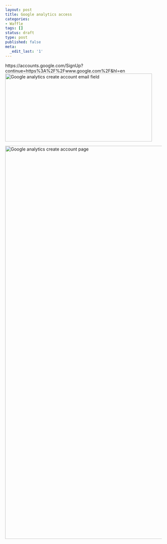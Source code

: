 ```yaml
---
layout: post
title: Google analytics access
categories:
- Waffle
tags: []
status: draft
type: post
published: false
meta:
  _edit_last: '1'
---
```

<p>https://accounts.google.com/SignUp?continue=https%3A%2F%2Fwww.google.com%2F&amp;hl=en<a href="http://www.gavinwye.com/wp-content/uploads/2013/05/Screen-Shot-2013-05-01-at-11.31.12.png"><img src="http://www.gavinwye.com/wp-content/uploads/2013/05/Screen-Shot-2013-05-01-at-11.31.12.png" alt="Google analytics create account email field" width="472" height="219" class="alignleft size-full wp-image-713" /></a></p>

<p><a href="http://www.gavinwye.com/wp-content/uploads/2013/05/Screen-Shot-2013-05-01-at-12.18.42.png"><img src="http://www.gavinwye.com/wp-content/uploads/2013/05/Screen-Shot-2013-05-01-at-12.18.42.png" alt="Google analytics create account page" width="988" height="1266" class="alignleft size-full wp-image-714" /></a></p>
